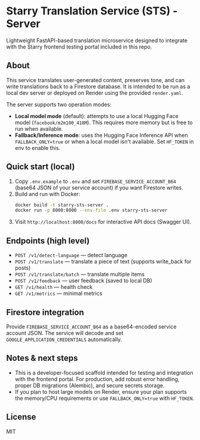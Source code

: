 # Starry Translation Service (STS) - Server

Lightweight FastAPI-based translation microservice designed to integrate with the Starry frontend testing portal included in this repo.

## About
This service translates user-generated content, preserves tone, and can write translations back to a Firestore database. It is intended to be run as a local dev server or deployed on Render using the provided `render.yaml`.

The server supports two operation modes:
- **Local model mode** (default): attempts to use a local Hugging Face model (`facebook/m2m100_418M`). This requires more memory but is free to run when available.
- **Fallback/Inference mode**: uses the Hugging Face Inference API when `FALLBACK_ONLY=true` or when a local model isn't available. Set `HF_TOKEN` in env to enable this.

## Quick start (local)
1. Copy `.env.example` to `.env` and set `FIREBASE_SERVICE_ACCOUNT_B64` (base64 JSON of your service account) if you want Firestore writes.
2. Build and run with Docker:
   ```bash
   docker build -t starry-sts-server .
   docker run -p 8000:8000 --env-file .env starry-sts-server
   ```
3. Visit `http://localhost:8000/docs` for interactive API docs (Swagger UI).

## Endpoints (high level)
- `POST /v1/detect-language` — detect language
- `POST /v1/translate` — translate a piece of text (supports write_back for posts)
- `POST /v1/translate/batch` — translate multiple items
- `POST /v1/feedback` — user feedback (saved to local DB)
- `GET /v1/health` — health check
- `GET /v1/metrics` — minimal metrics

## Firestore integration
Provide `FIREBASE_SERVICE_ACCOUNT_B64` as a base64-encoded service account JSON. The service will decode and set `GOOGLE_APPLICATION_CREDENTIALS` automatically.

## Notes & next steps
- This is a developer-focused scaffold intended for testing and integration with the frontend portal. For production, add robust error handling, proper DB migrations (Alembic), and secure secrets storage.
- If you plan to host large models on Render, ensure your plan supports the memory/CPU requirements or use `FALLBACK_ONLY=true` with `HF_TOKEN`.

## License
MIT
